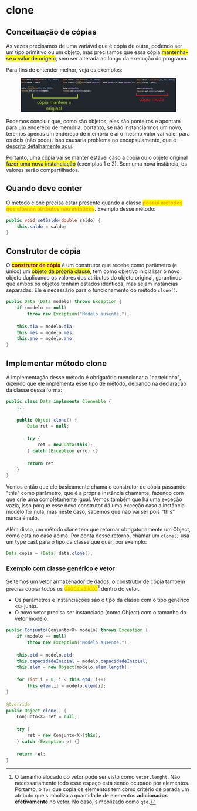 # clone

## Conceituação de cópias

As vezes precisamos de uma variável que é cópia de outra, podendo ser um tipo primitivo ou um objeto, mas precisamos que essa cópia <mark style="color:blue;">mantenha-se o valor de origem</mark>, sem ser alterada ao longo da execução do programa.

Para fins de entender melhor, veja os exemplos:

<figure><img src="../../../../.gitbook/assets/conceituação de cópias de instâncias.png" alt=""><figcaption></figcaption></figure>

Podemos concluir que, como são objetos, eles são ponteiros e apontam para um endereço de memória, portanto, se não instanciarmos um novo, teremos apenas um endereço de memória e aí o mesmo valor vai valer para os dois (não pode). Isso causaria problema no encapsulamento, que é [descrito detalhamente aqui](../../pilares/encapsulamento.md).

Portanto, uma cópia vai se manter estável caso a cópia ou o objeto original <mark style="color:blue;">fazer uma nova instanciação</mark> (exemplos 1 e 2). Sem uma nova instância, os valores serão compartilhados.&#x20;

## Quando deve conter

O método clone precisa estar presente quando a classe <mark style="color:orange;">**possui métodos que alteram atributos não estáticos**</mark>. Exemplo desse método:

```java
public void setSaldo(double saldo) {
    this.saldo = saldo;
}
```

## Construtor de cópia

O <mark style="color:purple;">**construtor de cópia**</mark> é um construtor que recebe como parâmetro (e único) um <mark style="color:blue;">objeto da própria classe</mark>, tem como objetivo inicializar o novo objeto duplicando os valores dos atributos do objeto original, garantindo que ambos os objetos tenham estados idênticos, mas sejam instâncias separadas. Ele é necessário para o funcionamento do método `clone()`.

```java
public Data (Data modelo) throws Exception {
    if (modelo == null)
        throw new Exception("Modelo ausente.");
    
    this.dia = modelo.dia;
    this.mes = modelo.mes;
    this.ano = modelo.ano;
}
```

## Implementar método clone

A implementação desse método é obrigatório mencionar a "carteirinha", dizendo que ele implementa esse tipo de método, deixando na declaração da classe dessa forma:

```java
public class Data implements Cloneable {
    ...
    
    public Object clone() {
        Data ret = null;
        
        try {
            ret = new Data(this);
        } catch (Exception erro) {}
        
        return ret
    }
}
```

Vemos então que ele basicamente chama o construtor de cópia passando "this" como parâmetro, que é a própria instância chamante, fazendo com que crie uma completamente igual. Vemos também que há uma exceção vazia, isso porque esse novo construtor dá uma exceção caso a instância modelo for nula, mas neste caso, sabemos que não vai ser pois "this" nunca é nulo.

Além disso, um método clone tem que retornar obrigatoriamente um Object, como está no caso acima. Por conta desse retorno, chamar um `clone()` usa um type cast para o tipo da classe que quer, por exemplo:

```java
Data copia = (Data) data.clone();
```

### Exemplo com classe genérico e vetor

Se temos um vetor armazenador de dados, o construtor de cópia também precisa copiar todos os [<mark style="color:orange;">dados válidos</mark>](#user-content-fn-1)[^1] dentro do vetor.

* Os parâmetros e instanciações são o tipo da classe com o tipo genérico `<X>` junto.
* O novo vetor precisa ser instanciado (como Object) com o tamanho do vetor modelo.

```java
public Conjunto(Conjunto<X> modelo) throws Exception {
    if (modelo == null)
        throw new Exception("Modelo ausente.");

    this.qtd = modelo.qtd;
    this.capacidadeInicial = modelo.capacidadeInicial;
    this.elem = new Object[modelo.elem.length];

    for (int i = 0; i < this.qtd; i++)
        this.elem[i] = modelo.elem[i];
}

@Override
public Object clone() {
    Conjunto<X> ret = null;

    try {
        ret = new Conjunto<X>(this);
    } catch (Exception e) {}

    return ret;
}
```

[^1]: O tamanho alocado do vetor pode ser visto como `vetor.lenght`. Não necessariamente todo esse espaço está sendo ocupado por elementos. Portanto,  o `for` que copia os elementos tem como critério de parada um atributo que simboliza a quantidade de elementos **adicionados efetivamente** no vetor. No caso, simbolizado como `qtd`.
